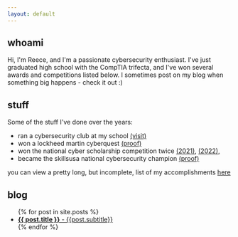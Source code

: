 ```yaml
---
layout: default
---
```


## whoami
Hi, I'm Reece, and I'm a passionate cybersecurity enthusiast. I've just graduated high school with the CompTIA trifecta, and I've won several awards and competitions listed below. I sometimes post on my blog when something big happens - check it out :)

## stuff
Some of the stuff I've done over the years:
- ran a cybersecurity club at my school [(visit)](https://cbcybersec.com)
- won a lockheed martin cyberquest [(proof)](https://www.lockheedmartin.com/en-us/who-we-are/communities/cyber-quest/cyber-quest-winners/cyber-quest-2021-winners.html)
- won the national cyber scholarship competition twice [(2021)](https://www.nationalcyberscholarship.org/winners-2021), [(2022)](https://www.nationalcyberscholarship.org/winners-2022),
- became the skillsusa national cybersecurity champion [(proof)](https://youtu.be/-7fZTGrj2xc?t=6551)

you can view a pretty long, but incomplete, list of my accomplishments [here](accomplishments)

## blog
  <ul>
    {% for post in site.posts %}
        <li>
          <a href="{{ post.url }}"><b>{{ post.title }}</b> - {{post.subtitle}}</a>
        </li>
    {% endfor %}

  </ul>

